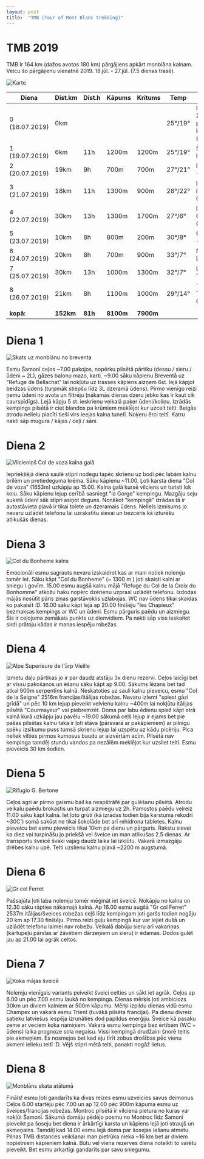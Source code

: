 ```yaml
---
layout: post
title:  "TMB (Tour of Mont Blanc trekking)"
---
```


TMB 2019
===================

TMB Ir 164 km (dažos avotos 180 km) pārgājiens apkārt monblāna kalnam. Veicu šo pārgājienu vienatnē 2019. 18.jūl. - 27.jūl. (7.5 dienas trasē). 

![Karte](/images/2019-07-18-TMB/20190728_193549.jpg)

 
| Diena          | Dist.km | Dist.h | Kāpums | Kritums | Temp    | Posms | 
|----------------|---------|--------|--------|---------|---------|-------|
| 0 (18.07.2019) | 0km     |        |        |         | 25°/19° | Ielidojam ženēvā, palikām kempingā šamonī |
| 1 (19.07.2019) | 6km     | 11h    | 1200m  | 1200m   | 25°/19° | Šamonī - les Houches | 
| 2 (20.07.2019) | 19km    | 9h     | 700m   | 700m    | 27°/21° | les Houches - la Gorge |  
| 3 (21.07.2019) | 18km    | 11h    | 1300m  | 900m    | 28°/22° | la Gorge - les Chapieux| 
| 4 (22.07.2019) | 30km    | 13h    | 1300m  | 1700m   | 27°/6°  | les Chapieux - Courmayeur | 
| 5 (23.07.2019) | 10km    | 8h     | 800m   | 200m    | 30°/8°  | Courmayeur - Malatra| 
| 6 (24.07.2019) | 20km    | 8h     | 700m   | 900m    | 33°/7°  | Malatra - La Fouly | 
| 7 (25.07.2019) | 30km    | 13h    | 1000m  | 1300m   | 32°/7°  | La Fouly - Trient | 
| 8 (26.07.2019) | 21km    | 8h     | 1100m  | 1000m   | 29°/14° | Trient - Tre-le-Champ | 
|                |         |        |        |         |         | | 
| __kopā:__      | __152km__|__81h__|__8100m__|__7900m__|        | | 


Diena 1 
=========

![Skats uz monblānu no breventa](/images/2019-07-18-TMB/20190719_144555.jpg)

Esmu Šamonī ceļos ~7.00 pakojos, nopērku pilsētā pārtiku (dessu / sieru / ūdeni ~ 2L), gāzes balonu mazo, karti. ~9.00 sāku kāpienu Breventā uz "Refuge de Bellachat" lai nokļūtu uz trasses kāpiens aizņem 6st. lejā kāpjot beidzas ūdens (turpmāk stiepšu līdz 3L dzeramā ūdens). Pirmo vienīgo reizi ņemu ūdeni no avota un filtrēju (nākamās dienas dzeru jebko kas ir kaut cik caurspīdīgs). Lejā kāpju 5 st. ieskrienu veikalā paķer ūdeni/koliņu. Izrādās kempings pilsētā ir ciet blandos pa krūmiem meklējot kur uzcelt telti. Beigās atrodu nelielu placīti tieši virs ieejas kalna tunelī. Noķeru ērci teltī. Katru nakti sāp mugura / kājas / ceļi / sāni.

Diena 2
=========

![Vilcieniņš Col de voza kalna galā ](/images/2019-07-18-TMB/20190720_140910.jpg)

Iepriekšējā dienā saulē stipri nodegu tapēc skrienu uz bodi pēc labām kalnu brilēm un pretiedeguma krēma. Sāku kāpienu ~11.00. Ļoti karsta diena "Col de voza" (1653m) uzkāpju ap 15.00. Kalna galā kursē vilciens un turisti lok kolu. Sāku kāpienu lejup cerībā sasniegt "la Gorge" kempingu. Mazgāju seju aukstā ūdenī sāk stipri asiņot deguns. Nonākot "kempingā" izrādas tā ir autostāvieta pļavā ir tikai tolete un dzeramais ūdens. Neliels izmisums jo nevaru uzlādēt telefonu lai uzrakstītu sievai un bezceris kā izturēšu atlikušās dienas. 

Diena 3
=========
 
![Col du Bonheme kalns](/images/2019-07-18-TMB/20190721_170935.jpg)

Emocionāli esmu sagrauts nevaru izskaidrot kas ar mani notiek nolemju tomēr iet. Sāku kāpt "Col du Bonheme" (~ 1300 m ) ļoti skaisti kalni ar sniegu \ govīm. 15.00 esmu augšā kalnu mājā "Refuge du Col de la Croix du Bonhomme" atkožu haku nopērc dzērienu uzprasi uzlādēt telefonu. Izdodas mājās nosūtīt pāris ziņas garstāvoklis uzlabojas. WC nav ūdens tikai skaidas ko pakaisīt :D. 16.00 sāku kāpt lejā ap 20.00 finišēju "les Chapieux" bezmaksas kempings ar WC un ūdeni. Esmu pārguris paēdu un aizmiegu. Šis ir ceļojuma zemākais punkts uz dienvidiem. Pa nakti sāp viss ieskaitot sirdi prātoju kādas ir manas iespēju robežas.

Diena 4
=========
 
![Alpe Superieure de l'ārp Vieille](/images/2019-07-18-TMB/20190722_182816.jpg)

Izmetu daļu pārtikas jo ir par daudz atstāju 3x dienu rezervi. Ceļos laicīgi bet ar vissu pakošanos un ēšanu sāku kāpt ap 9.00. Sākums lēzans bet tad atkal 900m serpentīns kalnā. Neskatoties uz sauli kalnu pieveicu, esmu "Col de la Seigne" 2516m francijas/itālijas robežas. Nevaru izlemt "spiest gāzi grīdā" un pēc 10 km lejup pieveikt velvienu kalnu ~400m lai nokļūtu itālijas pilsētā "Courmayeur" vai piebremzēt. Doma par labu ēdienu spiež kāpt otrā kalnā kurā uzkāpju jau pavēlu ~19.00 sākumā ceļš lejup ir ejams bet pie pašas pilsētas kalnu taka ir ļoti stāva (pārsvarā ar pakāpieniem) ar pilnīgu spēku izsīkumu puss tumsā skrienu lejup lai uzspētu uz kādu picēriju. Pica neliek vilties pirmos kumosus baudu ar aizvērtām acīm. Pilsētā nav kempinga tamdēļ stundu vandos pa nezālēm meklējot kur uzsliet telti. Esmu pieveicis 30 km šodien. 

Diena 5
=========

![Rifugio G. Bertone](/images/2019-07-18-TMB/20190723_153709.jpg)

Ceļos agri ar pirmo gaismu bail ka neapštrāfē par gulēšanu pilsētā. Atrodu veikalu paēdu brokastis un turpat aizmiegu uz 2h. Pamostos paēdu velreiz 11.00 sāku kāpt kalnā. Iet ļoto grūti (kā izrādas todien bija karstuma rekodri ~30C') somā sakūst ne tikai šokolāde bet arī rehidrona tabletes. Kalnu pieveicu bet esmu pieveicis tikai 10km pa dienu un pārguris. Rakstu sievei ka diez vai turpināšu jo priekšā vel šveice un man atlikušas 2.5 dienas. Ar transportu šveicē švaki vajag daudz laika lai izkļūtu. Vakarā izmazgāju drēbes kalnu upē. Telti uzslienu kalnu pļavā ~2200 m augstumā. 

Diena 6
=========

![Gr col Ferret](/images/2019-07-18-TMB/20190724_102238.jpg)

Pašsajūta ļoti laba nolemju tomēr mēģināt iet šveicē. Nokāpju no kalna un 12.30 sāku rāpties nākamajā kalnā. Ap 16.00 esmu augšā "Gr col Ferret" 2537m itālijas/šveices robežas ceļš līdz kempingam ļoti garšs todien nogāju 20 km ap 17.30 finišēju. Pirmo reizi guļu kempingā kur var iejiet dušā un uzlādēt telefonu laimei nav robežu. Veikalā dabūju sieru arī vakariņas (kartupeļu pārslas ar žāvētiem dārzeņiem un sieru) ir ēdamas. Dodos gulēt jau ap 21.00 lai agrāk celtos. 

Diena 7
=========

![Koka mājas šveicē](/images/2019-07-18-TMB/20190725_104606.jpg)

Nolemju vienīgais variants peiveikt šveici celties un sākt iet agrāk. Ceļos ap 6.00 un pēc 7.00 esmu laukā no kempinga. Dienas mērķis ļoti ambiciozs 30km un diviem kalniem ar 500m kāpumu. Mērķi izpildu dienas vidū esmu Champex un vakarā esmu Trient (tuvākā pilsēta francijai). Pa dienu divreiz satieku latviešus iespēja izrunāties dod papildus enerģiju.
Šveice kā pasaku zeme ar veciem koka namiņiem. Vakarā esmu kempingā bez ērtībām (WC + ūdens) laika prognoze sola negaisu. Vissi kempingā drudžaini šnorē teltis pie akmeņiem. Es nosmejos bet kad eju tīrīt zobus drošības pēc vienu akmeni ielieku teltī :D. Vējš stipri mētā telti, panakti nogāž lietus.

Diena 8
=========

![Monblāns skata atālumā](/images/2019-07-18-TMB/20190726_115831.jpg)

Fināls! esmu ļoti gandarīts ka divas reizes esmu uzveicies savus deimonus. Ceļos 6.00 startēju pēc 7.00 un ap 12.00 pēc 900m kāpuma esmu uz šveices/francijas robežas. Montroc pilsētā ir vilciena pietura no kuras var nokļūt Šamonī. Sākumā domāju pēdējo posmu no Montroc līdz Šamonī pieveikt pa šoseju bet diena ir ārkārtīgi karsta un kāpiens lejā ļoti straujš un akmeņains. Tamdēļ kad 14.00 esmu lejā doma par šosejas iešanu atmetu. Pilnas TMB distances veikšanai man pietrūka nieka ~16 km bet ar diviem nopietniem kāpieniem kalnā. Būtu vel viena rezerves diena noteikti to varētu pieveikt. Bet esmu arkartīgi gandarīts par savu sniegumu.
